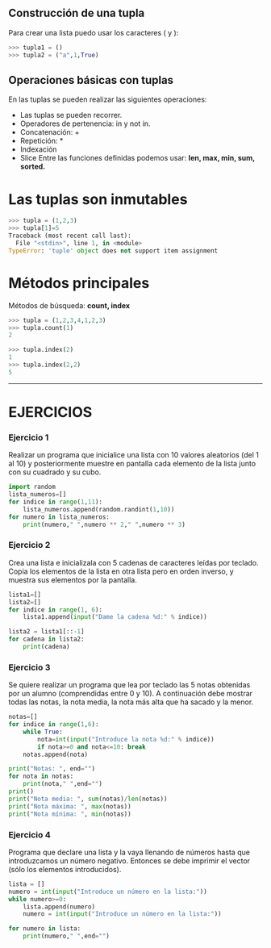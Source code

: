 ## Construcción de una tupla
Para crear una lista puedo usar los caracteres ( y ):
```python
>>> tupla1 = ()
>>> tupla2 = ("a",1,True)
```

## Operaciones básicas con tuplas
En las tuplas se pueden realizar las siguientes operaciones:

* Las tuplas se pueden recorrer.
* Operadores de pertenencia: in y not in.
* Concatenación: +
* Repetición: *
* Indexación
* Slice
Entre las funciones definidas podemos usar: **len, max, min, sum, sorted.**

# Las tuplas son inmutables
```python
>>> tupla = (1,2,3)
>>> tupla[1]=5
Traceback (most recent call last):
  File "<stdin>", line 1, in <module>
TypeError: 'tuple' object does not support item assignment
```

# Métodos principales
Métodos de búsqueda: **count, index**
```python
>>> tupla = (1,2,3,4,1,2,3)
>>> tupla.count(1)
2

>>> tupla.index(2)
1
>>> tupla.index(2,2)
5
```

-----------------------

# EJERCICIOS

### Ejercicio 1
Realizar un programa que inicialice una lista con 10 valores aleatorios (del 1 al 10) y posteriormente muestre en pantalla cada elemento de la lista junto con su cuadrado y su cubo.
```python
import random
lista_numeros=[]
for indice in range(1,11):
    lista_numeros.append(random.randint(1,10))
for numero in lista_numeros:
    print(numero," ",numero ** 2," ",numero ** 3)
```

### Ejercicio 2
Crea una lista e inicializala con 5 cadenas de caracteres leídas por teclado. Copia los elementos de la lista en otra lista pero en orden inverso, y muestra sus elementos por la pantalla.
```python
lista1=[]
lista2=[]
for indice in range(1, 6):
    lista1.append(input("Dame la cadena %d:" % indice))

lista2 = lista1[::-1]
for cadena in lista2:
    print(cadena)
```

### Ejercicio 3
Se quiere realizar un programa que lea por teclado las 5 notas obtenidas por un alumno (comprendidas entre 0 y 10). A continuación debe mostrar todas las notas, la nota media, la nota más alta que ha sacado y la menor.
```python
notas=[]
for indice in range(1,6):
    while True:
        nota=int(input("Introduce la nota %d:" % indice))
        if nota>=0 and nota<=10: break
    notas.append(nota)

print("Notas: ", end="")
for nota in notas:
    print(nota," ",end="")
print()
print("Nota media: ", sum(notas)/len(notas))
print("Nota máxima: ", max(notas))
print("Nota mínima: ", min(notas))
```

### Ejercicio 4
Programa que declare una lista y la vaya llenando de números hasta que introduzcamos un número negativo. Entonces se debe imprimir el vector (sólo los elementos introducidos).
```python
lista = []
numero = int(input("Introduce un número en la lista:"))
while numero>=0:
	lista.append(numero)
	numero = int(input("Introduce un número en la lista:"))

for numero in lista:
	print(numero," ",end="")
```






